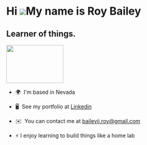 Hi ![](https://user-images.githubusercontent.com/18350557/176309783-0785949b-9127-417c-8b55-ab5a4333674e.gif)My name is Roy Bailey
==================================================================================================================================


Learner of things.
------------------
 <figcaption>  
 </figcaption>
<img src="https://upload.wikimedia.org/wikipedia/commons/thumb/f/f1/Flag_of_Nevada.svg/1200px-Flag_of_Nevada.svg.png" width="150" height="100">

*   🌍  I'm based in Nevada

*   🖥️  See my portfolio at [Linkedin](http://www.linkedin.com/in/roybaileyii/)

*   ✉️  You can contact me at [baileyii.roy@gmail.com](mailto:baileyii.roy@gmail.com)

* ⚡  I enjoy learning to build things like a home lab
<!-- count vist thing

<p align="center"> 
  Visitor count<br>
  <img src="https://profile-counter.glitch.me/romeo81/count.svg" />
</p>
-->























<!--
**romeo81/romeo81** is a ✨ _special_ ✨ repository because its `README.md` (this file) appears on your GitHub profile.

Here are some ideas to get you started:

- 🔭 I’m currently working on ...
- 🌱 I’m currently learning ...
- 👯 I’m looking to collaborate on ...
- 🤔 I’m looking for help with ...
- 💬 Ask me about ...
- 📫 How to reach me: ...
- 😄 Pronouns: ...
- ⚡ Fun fact: ...
-->
